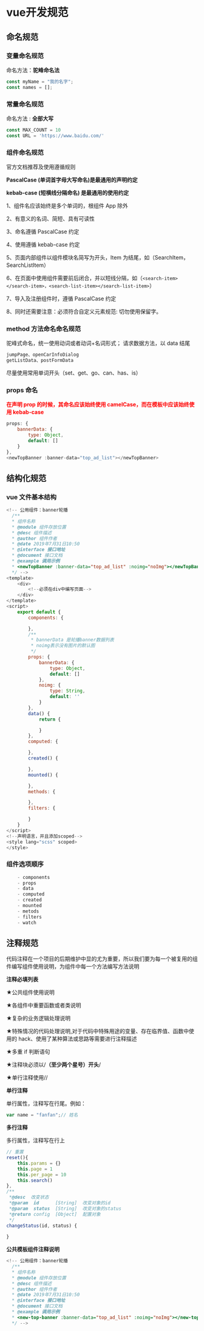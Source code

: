 # vue开发规范

## 命名规范

### 变量命名规范

命名方法：<b>驼峰命名法</b>

```javascript
const myName = "我的名字";
const names = [];
```

### 常量命名规范

命名方法 : <b>全部大写</b>

```javascript
const MAX_COUNT = 10
const URL = 'https://www.baidu.com/'
```

### 组件命名规范

官方文档推荐及使用遵循规则

**PascalCase (单词首字母大写命名)是最通用的声明约定**

**kebab-case (短横线分隔命名) 是最通用的使用约定**


1、组件名应该始终是多个单词的，根组件 App 除外

2、有意义的名词、简短、具有可读性

3、命名遵循 PascalCase 约定

4、使用遵循 kebab-case 约定

5、页面内部组件以组件模块名简写为开头，Item 为结尾，如（SearchItem，SearchListItem）

6、在页面中使用组件需要前后闭合，并以短线分隔，如（```<search-item></search-item>，<search-list-item></search-list-item>```）

7、导入及注册组件时，遵循 PascalCase 约定

8、同时还需要注意：必须符合自定义元素规范: 切勿使用保留字。

### method 方法命名命名规范

驼峰式命名，统一使用动词或者动词+名词形式；
请求数据方法，以 data 结尾
```javascript
jumpPage、openCarInfoDialog
getListData、postFormData
```
尽量使用常用单词开头（set、get、go、can、has、is）

### props 命名

<b style="color:#f00">在声明 prop 的时候，其命名应该始终使用 camelCase，而在模板中应该始终使用 kebab-case</b>

```javascript
props: {
    bannerData: {
        type: Object,
        default: []
    }
},
<newTopBanner :banner-data="top_ad_list"></newTopBanner>
```


## 结构化规范

### vue 文件基本结构
```javascript
<!-- 公用组件：banner轮播
  /**
  * 组件名称
  * @module 组件存放位置
  * @desc 组件描述
  * @author 组件作者
  * @date 2019年7月31日10:50
  * @interface 接口地址
  * @document 接口文档
  * @example 调用示例
  * <newTopBanner :banner-data="top_ad_list" :noimg="noImg"></newTopBanner>
  */ -->
<template>
    <div>
        <!--必须在div中编写页面-->
    </div>
</template>
<script>
    export default {
		components: {

		},
		/**
         * bannerData 是轮播banner数据列表
         * noimg表示没有图片的默认图
         */
		props: {
			bannerData: {
				type: Object,
                default: []
			},
			noimg: {
				type: String,
				default: ''
			}
		},
		data() {
			return {

			}
		},
        computed: {

        },
        created() {

        },
		mounted() {

		},
		methods: {

		},
        filters: {

        }
	}
</script>
<!--声明语言，并且添加scoped-->
<style lang="scss" scoped>
</style>
```

### 组件选项顺序
```javascript
    - components
    - props
    - data
    - computed
    - created
    - mounted
    - metods
    - filters
    - watch
```

## 注释规范

代码注释在一个项目的后期维护中显的尤为重要，所以我们要为每一个被复用的组件编写组件使用说明，为组件中每一个方法编写方法说明


**注释必填列表**

★公共组件使用说明

★各组件中重要函数或者类说明

★复杂的业务逻辑处理说明

★特殊情况的代码处理说明,对于代码中特殊用途的变量、存在临界值、函数中使用的 hack、使用了某种算法或思路等需要进行注释描述

★多重 if 判断语句

★注释块必须以/**（至少两个星号）开头**/

★单行注释使用//

**单行注释**

单行属性，注释写在行尾。例如：

```javascript
var name = "fanfan";// 姓名
```

**多行注释**

多行属性，注释写在行上

```javascript
// 重置
reset(){
    this.params = {}
    this.page = 1
    this.per_page = 10
    this.search()
},
/**
 *@desc  改变状态
 *@param  id      [String]  改变对象的id
 *@param  status  [String]  改变对象的status
 *@return config  [Object]  配置对象
 */
changeStatus(id, status) {
  
}
```

**公共模板组件注释说明**

```javascript
<!-- 公用组件：banner轮播
  /**
  * 组件名称
  * @module 组件存放位置
  * @desc 组件描述
  * @author 组件作者
  * @date 2019年7月31日10:50
  * @interface 接口地址
  * @document 接口文档
  * @example 调用示例
  * <new-top-banner :banner-data="top_ad_list" :noimg="noImg"></new-top-banner>
  */ -->
```




